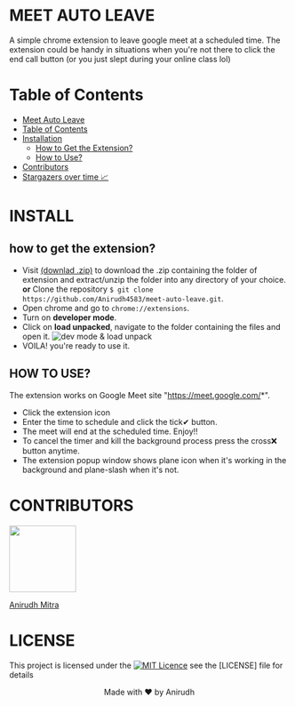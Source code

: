 <link
      rel="stylesheet"
      href="https://cdnjs.cloudflare.com/ajax/libs/font-awesome/5.15.3/css/all.min.css"
      integrity="sha512-iBBXm8fW90+nuLcSKlbmrPcLa0OT92xO1BIsZ+ywDWZCvqsWgccV3gFoRBv0z+8dLJgyAHIhR35VZc2oM/gI1w=="
      crossorigin="anonymous"
    />

# <i class="fab fa-google"></i> MEET AUTO LEAVE

A simple chrome extension to leave google meet at a scheduled time.
The extension could be handy in situations when you're not there to click the end call button (or you just slept during your online class lol)

# Table of Contents <i class="fas fa-table"></i>

- [Meet Auto Leave](#meet-auto-leave)
- [Table of Contents](#table-of-contents)
- [Installation](#install)
  - [How to Get the Extension?](#how-to-get-the-extension)
  - [How to Use?](#how-to-use)
- [Contributors](#contributors)
- [Stargazers over time 📈](#stargazers-over-time)

# INSTALL <i class="fas fa-download"></i>

## how to get the extension?

- Visit [(downlad .zip)]() to download the .zip containing the folder of extension and extract/unzip the folder into any directory of your choice.
  **or**
  Clone the repository `$ git clone https://github.com/Anirudh4583/meet-auto-leave.git`.
- Open chrome and go to `chrome://extensions`.
- Turn on **developer mode**.
- Click on **load unpacked**, navigate to the folder containing the files and open it.
  ![dev mode & load unpack](https://developer-chrome-com.imgix.net/image/BrQidfK9jaQyIHwdw91aVpkPiib2/iYdLKFsJ1KSVGLhbLRvS.png?auto=format)
- VOILA! you're ready to use it.

## HOW TO USE?

The extension works on Google Meet site "https://meet.google.com/*".

- Click the extension icon
- Enter the time to schedule and click the tick✔ button.
- The meet will end at the scheduled time. Enjoy!!
- To cancel the timer and kill the background process press the cross❌ button anytime.
- The extension popup window shows plane icon <i class="fas fa-plane"></i> when it's working in the background and plane-slash <i class="fas fa-plane-slash"></i> when it's not.

# CONTRIBUTORS <i class="fas fa-user-friends"></i>

<a href="https://github.com/anirudh4583"><img src="https://avatars.githubusercontent.com/u/34450549?s=400&u=ed28571f9bc31bf0196d4ed57ea4c78062cf184d&v=4" width="120px;" alt=""/><p>Anirudh Mitra</p></a>

# LICENSE <i class="fas fa-certificate"></i>

This project is licensed under the [![MIT Licence](https://badges.frapsoft.com/os/mit/mit.png?v=103)](https://opensource.org/licenses/mit-license.php) see the [LICENSE] file for details

<p align="center"> Made with ❤ by Anirudh</p>
